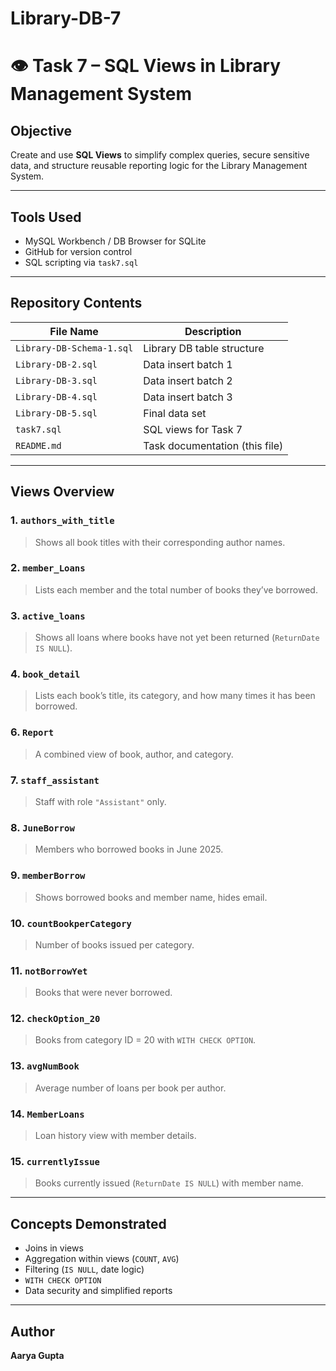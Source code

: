 # Library-DB-7

# 👁 Task 7 – SQL Views in Library Management System

##  Objective

Create and use **SQL Views** to simplify complex queries, secure sensitive data, and structure reusable reporting logic for the Library Management System.

---

## Tools Used

- MySQL Workbench / DB Browser for SQLite
- GitHub for version control
- SQL scripting via `task7.sql`

---

##  Repository Contents

| File Name               | Description                                 |
|------------------------|---------------------------------------------|
| `Library-DB-Schema-1.sql` | Library DB table structure                 |
| `Library-DB-2.sql`        | Data insert batch 1                        |
| `Library-DB-3.sql`        | Data insert batch 2                        |
| `Library-DB-4.sql`        | Data insert batch 3                        |
| `Library-DB-5.sql`        | Final data set                            |
| `task7.sql`               |  SQL views for Task 7                    |
| `README.md`              | Task documentation (this file)             |

---

##  Views Overview

### 1. `authors_with_title`
> Shows all book titles with their corresponding author names.

### 2. `member_Loans`
> Lists each member and the total number of books they’ve borrowed.

### 3. `active_loans`
> Shows all loans where books have not yet been returned (`ReturnDate IS NULL`).

### 4. `book_detail`
> Lists each book’s title, its category, and how many times it has been borrowed.

### 6. `Report`
> A combined view of book, author, and category.

### 7. `staff_assistant`
> Staff with role `"Assistant"` only.

### 8. `JuneBorrow`
> Members who borrowed books in June 2025.

### 9. `memberBorrow`
> Shows borrowed books and member name, hides email.

### 10. `countBookperCategory`
> Number of books issued per category.

### 11. `notBorrowYet`
> Books that were never borrowed.

### 12. `checkOption_20`
> Books from category ID = 20 with `WITH CHECK OPTION`.

### 13. `avgNumBook`
> Average number of loans per book per author.

### 14. `MemberLoans`
> Loan history view with member details.

### 15. `currentlyIssue`
> Books currently issued (`ReturnDate IS NULL`) with member name.

---

##  Concepts Demonstrated

- Joins in views
- Aggregation within views (`COUNT`, `AVG`)
- Filtering (`IS NULL`, date logic)
- `WITH CHECK OPTION`
- Data security and simplified reports

---

##  Author

**Aarya Gupta**  
